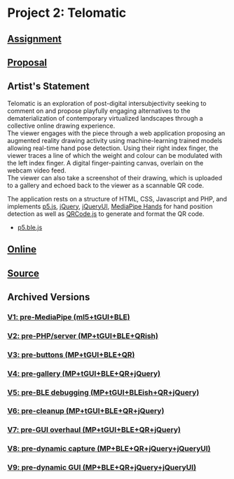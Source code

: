 # Project 2: Telomatic



## [Assignment](https://pippinbarr.github.io/cart263/projects/project2/)
## [Proposal](https://github.com/ylliez/CART263/tree/main/projects/proj02_proposal)  

## Artist's Statement
Telomatic is an exploration of post-digital intersubjectivity seeking to comment on and propose playfully engaging alternatives to the dematerialization of contemporary virtualized landscapes through a collective online drawing experience.  
The viewer engages with the piece through a web application proposing an augmented reality drawing activity using machine-learning trained models allowing real-time hand pose detection. Using their right index finger, the viewer traces a line of which the weight and colour can be modulated with the left index finger. A digital finger-painting canvas, overlain on the webcam video feed.  
The viewer can also take a screenshot of their drawing, which is uploaded to a gallery and echoed back to the viewer as a scannable QR code.

The application rests on a structure of HTML, CSS, Javascript and PHP, and implements [p5.js](https://p5js.org/), [jQuery](https://jquery.com/), [jQueryUI](https://jqueryui.com/), [MediaPipe Hands](https://google.github.io/mediapipe/solutions/hands.html) for hand position detection as well as [QRCode.js](https://github.com/davidshimjs/qrcodejs) to generate and format the QR code.

- [p5.ble.js](https://itpnyu.github.io/p5ble-website/)

## [Online](https://hybrid.concordia.ca/i_planch/telomatic/)

## [Source](https://github.com/ylliez/CART263/tree/main/projects/proj02_telomatic)

## Archived Versions
### [V1: pre-MediaPipe (ml5+tGUI+BLE)](https://github.com/ylliez/CART263/tree/main/projects/proj02_telomaticV1)
### [V2: pre-PHP/server (MP+tGUI+BLE+QRish)](https://github.com/ylliez/CART263/tree/main/projects/proj02_telomaticV2)
### [V3: pre-buttons (MP+tGUI+BLE+QR)](https://github.com/ylliez/CART263/tree/main/projects/proj02_telomaticV3)
### [V4: pre-gallery (MP+tGUI+BLE+QR+jQuery)](https://github.com/ylliez/CART263/tree/main/projects/proj02_telomaticV4)
### [V5: pre-BLE debugging (MP+tGUI+BLEish+QR+jQuery)](https://github.com/ylliez/CART263/tree/main/projects/proj02_telomaticV5)
### [V6: pre-cleanup (MP+tGUI+BLE+QR+jQuery)](https://github.com/ylliez/CART263/tree/main/projects/proj02_telomaticV6)
### [V7: pre-GUI overhaul (MP+tGUI+BLE+QR+jQuery)](https://github.com/ylliez/CART263/tree/main/projects/proj02_telomaticV7)
### [V8: pre-dynamic capture (MP+BLE+QR+jQuery+jQueryUI)](https://github.com/ylliez/CART263/tree/main/projects/proj02_telomaticV8t)
### [V9: pre-dynamic GUI (MP+BLE+QR+jQuery+jQueryUI)](https://github.com/ylliez/CART263/tree/main/projects/proj02_telomaticV9d)
